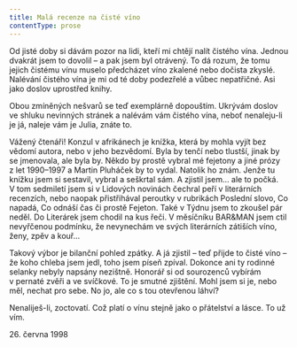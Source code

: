 ```yaml
---
title: Malá recenze na čisté víno
contentType: prose
---
```


  

Od jisté doby si dávám pozor na lidi, kteří mi chtějí nalít čistého vína. Jednou dvakrát jsem to dovolil – a pak jsem byl otrávený. To dá rozum, že tomu jejich čistému vínu muselo předcházet víno zkalené nebo dočista zkyslé. Nalévání čistého vína je mi od té doby podezřelé a vůbec nepatřičné. Asi jako doslov uprostřed knihy.

Obou zmíněných nešvarů se teď exemplárně dopouštím. Ukrývám doslov ve shluku nevinných stránek a nalévám vám čistého vína, neboť nenaleju-li je já, naleje vám je Julia, znáte to.

Vážený čtenáři! Konzul v afrikánech je knížka, která by mohla vyjít bez vědomí autora, nebo v jeho bezvědomí. Byla by tenčí nebo tlustší, jinak by se jmenovala, ale byla by. Někdo by prostě vybral mé fejetony a jiné prózy z let 1990–1997 a Martin Pluháček by to vydal. Natolik ho znám. Jenže tu knížku jsem si sestavil, vybral a seškrtal sám. A zjistil jsem… ale to počká. V tom sedmiletí jsem si v Lidových novinách čechral peří v literárních recenzích, nebo naopak přistřihával peroutky v rubrikách Poslední slovo, Co napadá, Co odnáší čas či prostě Fejeton. Také v Týdnu jsem to zkoušel pár neděl. Do Literárek jsem chodil na kus řeči. V měsíčníku BAR&MAN jsem ctil nevyřčenou podmínku, že nevynechám ve svých literárních zátiších víno, ženy, zpěv a kouř…

Takový výbor je bilanční pohled zpátky. A já zjistil – teď přijde to čisté víno – že koho chleba jsem jedl, toho jsem píseň zpíval. Dokonce ani ty rodinné selanky nebyly napsány nezištně. Honorář si od sourozenců vybírám v pernaté zvěři a ve svíčkové. To je smutné zjištění. Mohl jsem si je, nebo měl, nechat pro sebe. No jo, ale co s tou otevřenou láhví?

Nenaliješ-li, zoctovatí. Což platí o vínu stejně jako o přátelství a lásce. To už vím.

26. června 1998
